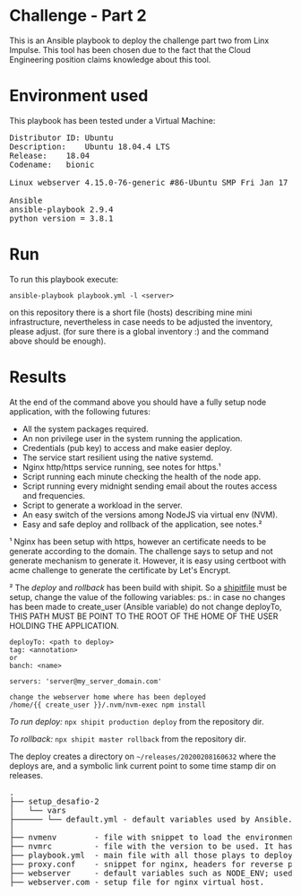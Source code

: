 # Challenge - Part 2

This is an Ansible playbook to deploy the challenge part two from
Linx Impulse. This tool has been chosen due to the fact that the Cloud
Engineering position claims knowledge about this tool.

# Environment used

This playbook has been tested under a Virtual Machine:
<pre>
Distributor ID:	Ubuntu
Description:	Ubuntu 18.04.4 LTS
Release:	18.04
Codename:	bionic

Linux webserver 4.15.0-76-generic #86-Ubuntu SMP Fri Jan 17 17:24:28 UTC 2020 x86_64 x86_64 x86_64 GNU/Linux

Ansible
ansible-playbook 2.9.4
python version = 3.8.1
</pre>

# Run

To run this playbook execute:

```
ansible-playbook playbook.yml -l <server>
```

on this repository there is a short file (hosts) describing mine mini
infrastructure, nevertheless in case needs to be adjusted the inventory,
please adjust. (for sure there is a global inventory :) and the
command above should be enough).

# Results

At the end of the command above you should have a fully setup node
application, with the following futures:

* All the system packages required.
* An non privilege user in the system running the application.
* Credentials (pub key) to access and make easier deploy.
* The service start resilient using the native systemd.
* Nginx http/https service running, see notes for https.¹
* Script running each minute checking the health of the node app.
* Script running every midnight sending email about the routes access and frequencies.
* Script to generate a workload in the server.
* An easy switch of the versions among NodeJS via virtual env (NVM).
* Easy and safe deploy and rollback of the application, see notes.²

¹ Nginx has been setup with https, however an certificate needs to be
generate according to the domain. The challenge says to setup and not
generate mechanism to generate it. However, it is easy using certboot
with acme challenge to generate the certificate by Let's Encrypt.

² The *deploy* and *rollback* has been build with shipit. So a
[shipitfile](https://github.com/alessandro11/desafio-2/blob/master/shipitfile.js)
must be setup, change the value of the following variables:
ps.: in case no changes has been made to create_user (Ansible variable)
do not change deployTo, THIS PATH MUST BE POINT TO THE ROOT OF THE
HOME OF THE USER HOLDING THE APPLICATION.

```
deployTo: <path to deploy>
tag: <annotation>
or
banch: <name>

servers: 'server@my_server_domain.com'

change the webserver home where has been deployed
/home/{{ create_user }}/.nvm/nvm-exec npm install
```

*To run deploy:* ```npx shipit production deploy``` from the
 repository dir.
 
*To rollback:* ```npx shipit master rollback``` from the repository
 dir.
 

The deploy creates a directory on ```~/releases/20200208160632```
where the deploys are, and a symbolic link current point to some time
stamp dir on releases.

<pre>
.
├── setup_desafio-2
│   └── vars
├────── └── default.yml - default variables used by Ansible.
│
├── nvmenv        - file with snippet to load the environment of nvm/node.
├── nvmrc         - file with the version to be used. It has been locked for LTS.
├── playbook.yml  - main file with all those plays to deploy completely the challenge two.
├── proxy.conf    - snippet for nginx, headers for reverse proxy.
├── webserver     - default variables such as NODE_ENV; used for some scripts.
├── webserver.com - setup file for nginx virtual host.
</pre>
